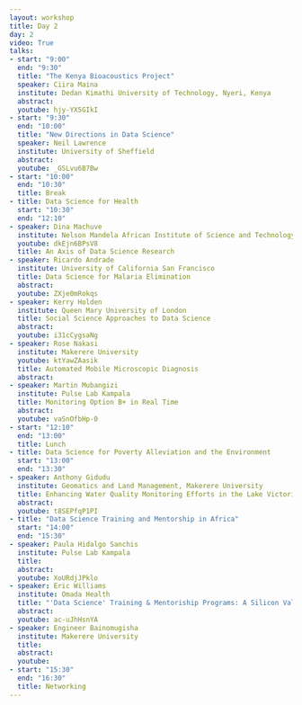 ```yaml
---
layout: workshop
title: Day 2
day: 2
video: True
talks:
- start: "9:00"
  end: "9:30"
  title: "The Kenya Bioacoustics Project"
  speaker: Ciira Maina
  institute: Dedan Kimathi University of Technology, Nyeri, Kenya
  abstract:
  youtube: hjy-YX5GIkI
- start: "9:30"
  end: "10:00"
  title: "New Directions in Data Science"
  speaker: Neil Lawrence
  institute: University of Sheffield
  abstract:
  youtube: _GSLvu6B7Bw
- start: "10:00"
  end: "10:30"
  title: Break
- title: Data Science for Health
  start: "10:30"
  end: "12:10"
- speaker: Dina Machuve
  institute: Nelson Mandela African Institute of Science and Technology
  youtube: dkEjn6BPsV8
  title: An Axis of Data Science Research
- speaker: Ricardo Andrade
  institute: University of California San Francisco
  title: Data Science for Malaria Elimination
  abstract:
  youtube: ZXje0mRokqs
- speaker: Kerry Holden
  institute: Queen Mary University of London
  title: Social Science Approaches to Data Science
  abstract:
  youtube: i31cCygsaNg
- speaker: Rose Nakasi
  institute: Makerere University
  youtube: ktYawZAasik
  title: Automated Mobile Microscopic Diagnosis
  abstract:
- speaker: Martin Mubangizi
  institute: Pulse Lab Kampala
  title: Monitoring Option B+ in Real Time
  abstract:
  youtube: vaSnOfbHp-0
- start: "12:10"
  end: "13:00"
  title: Lunch
- title: Data Science for Poverty Alleviation and the Environment
  start: "13:00"
  end: "13:30"
- speaker: Anthony Gidudu
  institute: Geomatics and Land Management, Makerere University
  title: Enhancing Water Quality Monitoring Efforts in the Lake Victoria Using Satellite Imagery
  abstract:
  youtube: t8SEPfqP1PI
- title: "Data Science Training and Mentorship in Africa"
  start: "14:00"
  end: "15:30"
- speaker: Paula Hidalgo Sanchis
  institute: Pulse Lab Kampala
  title: 
  abstract:
  youtube: XoURdjJPklo
- speaker: Eric Williams
  institute: Omada Health
  title: "'Data Science' Training & Mentoriship Programs: A Silicon Valley Hiring Manager Perspective"
  abstract:
  youtube: ac-uJhHsnYA
- speaker: Engineer Bainomugisha
  institute: Makerere University
  title: 
  abstract:
  youtube:
- start: "15:30"
  end: "16:30"
  title: Networking
---
```

